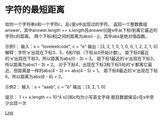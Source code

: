<h1>字符的最短距离</h1>

给你一个字符串s和一个字符c，且c是s中出现过的字符。
返回一个整数数组answer，其中answer.length == s.length且answer[i]是s中从下标i到离它最近的字符c的距离。
两个下标i和j之间的距离为abs(i - j)，其中abs是绝对值函数。

示例1：
输入：s = "loveleetcode", c = "e"
输出：[3, 2, 1, 0, 1, 0, 0, 1, 2, 2, 1, 0]
解释：字符'e'出现在下标3、5、6和11处（下标从0开始计数）。
距下标0最近的'e'出现在下标3，所以距离为abs(0 - 3) = 3。
距下标1最近的'e'出现在下标3，所以距离为abs(1 - 3) = 2。
对于下标4，出现在下标3和下标5处的'e'都离它最近，但距离是一样的abs(4 - 3) == abs(4 - 5) = 1。
距下标8最近的'e'出现在下标6，所以距离为abs(8 - 6) = 2。

示例2：
输入：s = "aaab", c = "b"
输出：[3, 2, 1, 0]

提示：
1 <= s.length <= 10^4
s[i]和c均为小写英文字母
题目数据保证c在s中至少出现一次

[Link](https://leetcode-cn.com/problems/shortest-distance-to-a-character/)